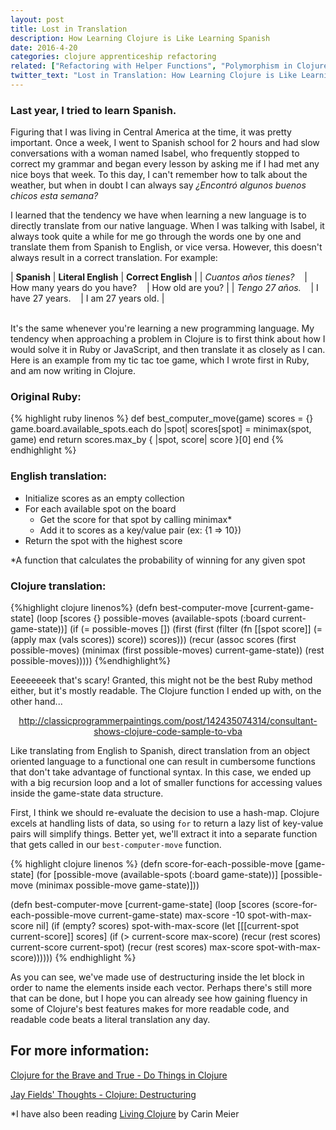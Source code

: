 ```yaml
---
layout: post
title: Lost in Translation
description: How Learning Clojure is Like Learning Spanish
date: 2016-4-20
categories: clojure apprenticeship refactoring
related: ["Refactoring with Helper Functions", "Polymorphism in Clojure", "Multi-Arity Functions in Clojure"]
twitter_text: "Lost in Translation: How Learning Clojure is Like Learning Spanish"
---
```


### Last year, I tried to learn Spanish.

Figuring that I was living in Central America at the time, it was pretty important. Once a week, I went to Spanish school for 2 hours and had slow conversations with a woman named Isabel, who frequently stopped to correct my grammar and began every lesson by asking me if I had met any nice boys that week. To this day, I can't remember how to talk about the weather, but when in doubt I can always say *¿Encontró algunos buenos chicos esta semana?*

I learned that the tendency we have when learning a new language is to directly translate from our native language. When I was talking with Isabel, it always took quite a while for me go through the words one by one and translate them from Spanish to English, or vice versa. However, this doesn't always result in a correct translation. For example:

| **Spanish** | **Literal English** | **Correct English** |
| *Cuantos años tienes?*&nbsp;&nbsp;&nbsp; | How many years do you have?&nbsp;&nbsp;&nbsp; | How old are you? |
| *Tengo 27 años.*&nbsp;&nbsp;&nbsp; | I have 27 years.&nbsp;&nbsp;&nbsp; | I am 27 years old. |

<br>
It's the same whenever you're learning a new programming language. My tendency when approaching a problem in Clojure is to first think about how I would solve it in Ruby or JavaScript, and then translate it as closely as I can. Here is an example from my tic tac toe game, which I wrote first in Ruby, and am now writing in Clojure.

### Original Ruby:

{% highlight ruby linenos %}
def best_computer_move(game)
   scores = {}
   game.board.available_spots.each do |spot|
     scores[spot] = minimax(spot, game)
   end
   return scores.max_by { |spot, score| score }[0]
 end
{% endhighlight %}

### English translation:

+ Initialize scores as an empty collection
+ For each available spot on the board
  + Get the score for that spot by calling minimax\*
  + Add it to scores as a key/value pair (ex: {1 => 10})
+ Return the spot with the highest score

\*A function that calculates the probability of winning for any given spot

### Clojure translation:

{%highlight clojure linenos%}
(defn best-computer-move [current-game-state]
  (loop [scores         {}
         possible-moves (available-spots (:board current-game-state))]
    (if (= possible-moves [])
      (first (first (filter (fn [[spot score]] (= (apply max (vals scores)) score)) scores)))
      (recur
        (assoc scores (first possible-moves) (minimax (first possible-moves) current-game-state))
        (rest possible-moves)))))
{%endhighlight%}

Eeeeeeeek that's scary! Granted, this might not be the best Ruby method either, but it's mostly readable. The Clojure function I ended up with, on the other hand...

 <center><div class="tumblr-post" data-href="https://embed.tumblr.com/embed/post/9NYQOutKOEXi4aopdzCr9A/142435074314" data-did="1b8db516dbc03e945c86e5fcf6637ad9d5a8016c"><a href="http://classicprogrammerpaintings.com/post/142435074314/consultant-shows-clojure-code-sample-to-vba">http://classicprogrammerpaintings.com/post/142435074314/consultant-shows-clojure-code-sample-to-vba</a></div>  <script async src="https://secure.assets.tumblr.com/post.js"></script></center>

Like translating from English to Spanish, direct translation from an object oriented language to a functional one can result in cumbersome functions that don't take advantage of functional syntax. In this case, we ended up with a big recursion loop and a lot of smaller functions for accessing values inside the game-state data structure.

First, I think we should re-evaluate the decision to use a hash-map. Clojure excels at handling lists of data, so using `for` to return a lazy list of key-value pairs will simplify things. Better yet, we'll extract it into a separate function that gets called in our `best-computer-move` function.

{% highlight clojure linenos %}
(defn score-for-each-possible-move [game-state]
  (for [possible-move (available-spots (:board game-state))]
    [possible-move (minimax possible-move game-state)]))

(defn best-computer-move [current-game-state]
  (loop [scores (score-for-each-possible-move current-game-state)
         max-score -10
         spot-with-max-score nil]
    (if (empty? scores)
      spot-with-max-score
      (let [[[current-spot current-score]] scores]
        (if (> current-score max-score)
          (recur (rest scores) current-score current-spot)
          (recur (rest scores) max-score spot-with-max-score))))))
{% endhighlight %}

As you can see, we've made use of destructuring inside the let block in order to name the elements inside each vector. Perhaps there's still more that can be done, but I hope you can already see how gaining fluency in some of Clojure's best features makes for more readable code, and readable code beats a literal translation any day.

## For more information:
[Clojure for the Brave and True - Do Things in Clojure](http://www.braveclojure.com/do-things/)

[Jay Fields' Thoughts - Clojure: Destructuring](http://blog.jayfields.com/2010/07/clojure-destructuring.html)

\*I have also been reading [Living Clojure](http://www.amazon.com/Living-Clojure-Carin-Meier/dp/1491909048) by Carin Meier
